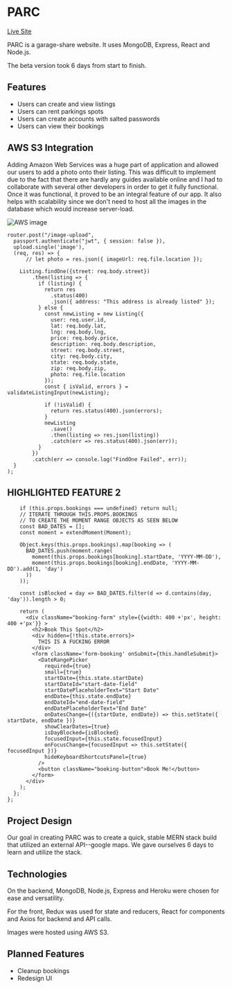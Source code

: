 # PARC

[Live Site](https://lets-parc.herokuapp.com)

PARC is a garage-share website. It uses MongoDB, Express, React and Node.js.

The beta version took 6 days from start to finish.

## Features

* Users can create and view listings
* Users can rent parkings spots
* Users can create accounts with salted passwords
* Users can view their bookings


## AWS S3 Integration
Adding Amazon Web Services was a huge part of application and allowed our users
to add a photo onto their listing. This was difficult to implement due to the fact 
that there are hardly any guides available online and I had to collaborate with 
several other developers in order to get it fully functional. Once it was functional,
it proved to be an integral feature of our app. It also helps with scalability 
since we don't need to host all the images in the database which would increase 
server-load.

![AWS image](https://github.com/Brent1LT/P.A.R.C./documents/design_docs/readme-s3.png)
```
router.post("/image-upload",
  passport.authenticate("jwt", { session: false }),
  upload.single('image'),
  (req, res) => {
      // let photo = res.json({ imageUrl: req.file.location });   
       
    Listing.findOne({street: req.body.street})
        .then(listing => {
          if (listing) {
            return res
              .status(400)
              .json({ address: "This address is already listed" });
          } else {
            const newListing = new Listing({
              user: req.user.id,
              lat: req.body.lat,
              lng: req.body.lng,
              price: req.body.price,
              description: req.body.description,
              street: req.body.street,
              city: req.body.city,
              state: req.body.state,
              zip: req.body.zip,
              photo: req.file.location
            });
            const { isValid, errors } =  validateListingInput(newListing);

            if (!isValid) {
              return res.status(400).json(errors);
            }
            newListing
              .save()
              .then(listing => res.json(listing))
              .catch(err => res.status(400).json(err));
          }
        })
        .catch(err => console.log("FindOne Failed", err));
  }
);
```


## HIGHLIGHTED FEATURE 2
``` render() {
    if (this.props.bookings === undefined) return null;
    // ITERATE THROUGH THIS.PROPS.BOOKINGS
    // TO CREATE THE MOMENT RANGE OBJECTS AS SEEN BELOW
    const BAD_DATES = [];
    const moment = extendMoment(Moment);

    Object.keys(this.props.bookings).map(booking => (
      BAD_DATES.push(moment.range(
        moment(this.props.bookings[booking].startDate, 'YYYY-MM-DD'),
        moment(this.props.bookings[booking].endDate, 'YYYY-MM-DD').add(1, 'day')
      ))
    ));

    const isBlocked = day => BAD_DATES.filter(d => d.contains(day, 'day')).length > 0;

    return (
      <div className="booking-form" style={{width: 400 +'px', height: 400 +'px'}} >
        <h2>Book This Spot</h2>
        <div hidden={!this.state.errors}>
          THIS IS A FUCKING ERROR
        </div>
        <form className='form-booking' onSubmit={this.handleSubmit}>
          <DateRangePicker
            required={true}
            small={true}
            startDate={this.state.startDate}
            startDateId="start-date-field"
            startDatePlaceholderText="Start Date"
            endDate={this.state.endDate}
            endDateId="end-date-field"
            endDatePlaceholderText="End Date"
            onDatesChange={({startDate, endDate}) => this.setState({ startDate, endDate })}
            showClearDates={true}
            isDayBlocked={isBlocked}
            focusedInput={this.state.focusedInput}
            onFocusChange={focusedInput => this.setState({ focusedInput })}
            hideKeyboardShortcutsPanel={true}
          />
          <button className="booking-button">Book Me!</button>
        </form>
      </div>
    );
  };
};
```

## Project Design
Our goal in creating PARC was to create a quick, stable MERN stack build that utilized an external API--google maps. We gave ourselves 6 days to learn and utilize the stack.

## Technologies
On the backend, MongoDB, Node.js, Express and Heroku were chosen for ease and versatility.

For the front, Redux was used for state and reducers, React for components and Axios for backend and API calls.

Images were hosted using AWS S3.

## Planned Features
* Cleanup bookings
* Redesign UI